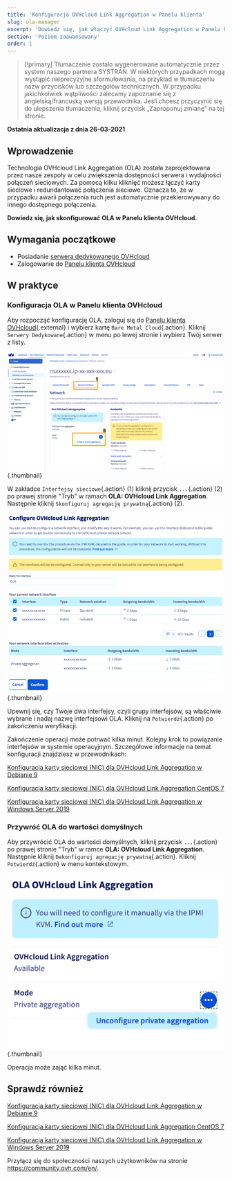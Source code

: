 ```yaml
---
title: 'Konfiguracja OVHcloud Link Aggregation w Panelu klienta'
slug: ola-manager
excerpt: 'Dowiedz się, jak włączyć OVHcloud Link Aggregation w Panelu klienta'
section: 'Poziom zaawansowany'
order: 1
---
```


> [!primary]
> Tłumaczenie zostało wygenerowane automatycznie przez system naszego partnera SYSTRAN. W niektórych przypadkach mogą wystąpić nieprecyzyjne sformułowania, na przykład w tłumaczeniu nazw przycisków lub szczegółów technicznych. W przypadku jakichkolwiek wątpliwości zalecamy zapoznanie się z angielską/francuską wersją przewodnika. Jeśli chcesz przyczynić się do ulepszenia tłumaczenia, kliknij przycisk „Zaproponuj zmianę” na tej stronie.
> 

**Ostatnia aktualizacja z dnia 26-03-2021**

## Wprowadzenie

Technologia OVHcloud Link Aggregation (OLA) została zaprojektowana przez nasze zespoły w celu zwiększenia dostępności serwera i wydajności połączeń sieciowych. Za pomocą kilku kliknięć możesz łączyć karty sieciowe i redundantować połączenia sieciowe. Oznacza to, że w przypadku awarii połączenia ruch jest automatycznie przekierowywany do innego dostępnego połączenia.

**Dowiedz się, jak skonfigurować OLA w Panelu klienta OVHcloud.**

## Wymagania początkowe

- Posiadanie [serwera dedykowanego OVHcloud](https://www.ovhcloud.com/pl/bare-metal/)
- Zalogowanie do [Panelu klienta OVHcloud](https://www.ovh.com/auth/?action=gotomanager&from=https://www.ovh.pl/&ovhSubsidiary=pl)

## W praktyce

### Konfiguracja OLA w Panelu klienta OVHcloud

Aby rozpocząć konfigurację OLA, zaloguj się do [Panelu klienta OVHcloud](https://www.ovh.com/auth/?action=gotomanager&from=https://www.ovh.pl/&ovhSubsidiary=pl){.external} i wybierz kartę `Bare Metal Cloud`{.action}. Kliknij `Serwery Dedykowane`{.action} w menu po lewej stronie i wybierz Twój serwer z listy.

![network interfaces](images/network_interfaces2021.png){.thumbnail}

W zakładce `Interfejsy sieciowe`{.action} (1) kliknij przycisk `...`{.action} (2) po prawej stronie "Tryb" w ramach **OLA: OVHcloud Link Aggregation**. Następnie kliknij `Skonfiguruj agregację prywatną`{.action} (2).

![interfejs select](images/interface_select2021.png){.thumbnail}

Upewnij się, czy Twoje dwa interfejsy, czyli grupy interfejsów, są właściwie wybrane i nadaj nazwę interfejsowi OLA. Kliknij na `Potwierdź`{.action} po zakończeniu weryfikacji.

Zakończenie operacji może potrwać kilka minut. Kolejny krok to powiązanie interfejsów w systemie operacyjnym. Szczegółowe informacje na temat konfiguracji znajdziesz w przewodnikach:

[Konfiguracja karty sieciowej (NIC) dla OVHcloud Link Aggregation w Debianie 9](../ola-debian9/)

[Konfiguracja karty sieciowej (NIC) dla OVHcloud Link Aggregation CentOS 7](../ola-centos7/)

[Konfiguracja karty sieciowej (NIC) dla OVHcloud Link Aggregation w Windows Server 2019](../ola-w2k19/)

### Przywróć OLA do wartości domyślnych

Aby przywrócić OLA do wartości domyślnych, kliknij przycisk `...`{.action} po prawej stronie "Tryb" w ramce **OLA: OVHcloud Link Aggregation**. Następnie kliknij `Dekonfiguruj agregację prywatną`{.action}. Kliknij `Potwierdź`{.action} w menu kontekstowym.

![network interfaces](images/default_settings2021.png){.thumbnail}

Operacja może zająć kilka minut.

## Sprawdź również

[Konfiguracja karty sieciowej (NIC) dla OVHcloud Link Aggregation w Debianie 9](../ola-debian9/)

[Konfiguracja karty sieciowej (NIC) dla OVHcloud Link Aggregation CentOS 7](../ola-centos7/)

[Konfiguracja karty sieciowej (NIC) dla OVHcloud Link Aggregation w Windows Server 2019](../ola-w2k19/)

Przyłącz się do społeczności naszych użytkowników na stronie <https://community.ovh.com/en/>.
